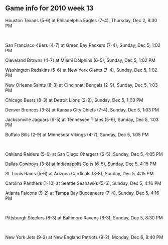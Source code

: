 ## Game info for 2010 week 13
Houston Texans (5-6) at Philadelphia Eagles (7-4), Thursday, Dec 2, 8:30 PM


<br/>

San Francisco 49ers (4-7) at Green Bay Packers (7-4), Sunday, Dec 5, 1:02 PM

Cleveland Browns (4-7) at Miami Dolphins (6-5), Sunday, Dec 5, 1:02 PM

Washington Redskins (5-6) at New York Giants (7-4), Sunday, Dec 5, 1:02 PM

New Orleans Saints (8-3) at Cincinnati Bengals (2-9), Sunday, Dec 5, 1:03 PM

Chicago Bears (8-3) at Detroit Lions (2-9), Sunday, Dec 5, 1:03 PM

Denver Broncos (3-8) at Kansas City Chiefs (7-4), Sunday, Dec 5, 1:03 PM

Jacksonville Jaguars (6-5) at Tennessee Titans (5-6), Sunday, Dec 5, 1:03 PM

Buffalo Bills (2-9) at Minnesota Vikings (4-7), Sunday, Dec 5, 1:05 PM


<br/>

Oakland Raiders (5-6) at San Diego Chargers (6-5), Sunday, Dec 5, 4:05 PM

Dallas Cowboys (3-8) at Indianapolis Colts (6-5), Sunday, Dec 5, 4:15 PM

St. Louis Rams (5-6) at Arizona Cardinals (3-8), Sunday, Dec 5, 4:15 PM

Carolina Panthers (1-10) at Seattle Seahawks (5-6), Sunday, Dec 5, 4:16 PM

Atlanta Falcons (9-2) at Tampa Bay Buccaneers (7-4), Sunday, Dec 5, 4:16 PM


<br/>

Pittsburgh Steelers (8-3) at Baltimore Ravens (8-3), Sunday, Dec 5, 8:30 PM


<br/>

New York Jets (9-2) at New England Patriots (9-2), Monday, Dec 6, 8:40 PM

